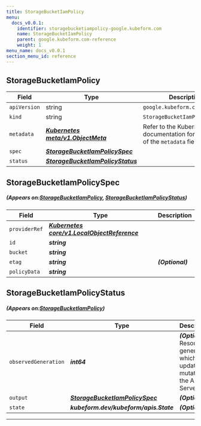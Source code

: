 ```yaml
---
title: StorageBucketIamPolicy
menu:
  docs_v0.0.1:
    identifier: storagebucketiampolicy-google.kubeform.com
    name: StorageBucketIamPolicy
    parent: google.kubeform.com-reference
    weight: 1
menu_name: docs_v0.0.1
section_menu_id: reference
---
```


## StorageBucketIamPolicy
| Field | Type | Description |
| ------ | ----- | ----------- |
| `apiVersion` | string | `google.kubeform.com/v1alpha1` |
|    `kind` | string | `StorageBucketIamPolicy` |
| `metadata` | ***[Kubernetes meta/v1.ObjectMeta](https://kubernetes.io/docs/reference/generated/kubernetes-api/v1.13/#objectmeta-v1-meta)***|Refer to the Kubernetes API documentation for the fields of the `metadata` field.|
| `spec` | ***[StorageBucketIamPolicySpec](#StorageBucketIamPolicySpec)***||
| `status` | ***[StorageBucketIamPolicyStatus](#StorageBucketIamPolicyStatus)***||
## StorageBucketIamPolicySpec
##### (Appears on:[StorageBucketIamPolicy](#StorageBucketIamPolicy), [StorageBucketIamPolicyStatus](#StorageBucketIamPolicyStatus))
| Field | Type | Description |
| ------ | ----- | ----------- |
| `providerRef` | ***[Kubernetes core/v1.LocalObjectReference](https://kubernetes.io/docs/reference/generated/kubernetes-api/v1.13/#localobjectreference-v1-core)***||
| `id` | ***string***||
| `bucket` | ***string***||
| `etag` | ***string***| ***(Optional)*** |
| `policyData` | ***string***||
## StorageBucketIamPolicyStatus
##### (Appears on:[StorageBucketIamPolicy](#StorageBucketIamPolicy))
| Field | Type | Description |
| ------ | ----- | ----------- |
| `observedGeneration` | ***int64***| ***(Optional)*** Resource generation, which is updated on mutation by the API Server.|
| `output` | ***[StorageBucketIamPolicySpec](#StorageBucketIamPolicySpec)***| ***(Optional)*** |
| `state` | ***kubeform.dev/kubeform/apis.State***| ***(Optional)*** |
---

